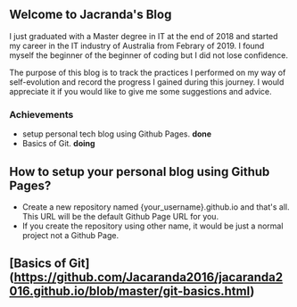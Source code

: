 ## Welcome to Jacranda's Blog

I just graduated with a Master degree in IT at the end of 2018 and started my career in the IT industry of Australia from Febrary of 2019. I found myself the beginner of the beginner of coding but I did not lose confidence. 

The purpose of this blog is to track the practices I performed on my way of self-evolution and record the progress I gained during this journey. I would appreciate it if you would like to give me some suggestions and advice. 

### Achievements
- setup personal tech blog using Github Pages. **done**
- Basics of Git. **doing**


## How to setup your personal blog using Github Pages?

* Create a new repository named {your_username}.github.io and that's all. This URL will be the default Github Page URL for you.
* If you create the repository using other name, it would be just a normal project not a Github Page.


## [Basics of Git] (https://github.com/Jacaranda2016/jacaranda2016.github.io/blob/master/git-basics.html)
